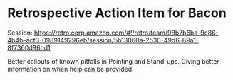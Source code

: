 
# Retrospective Action Item for Bacon
Session: https://retro.corp.amazon.com/#!/retro/team/98b7b6ba-9c86-4b4b-acf3-0989149296eb/session/5b13060a-2530-49d6-89a1-8f7360d96cd1

Better callouts of known pitfalls in Pointing and Stand-ups. Giving better information on when help can be provided.
